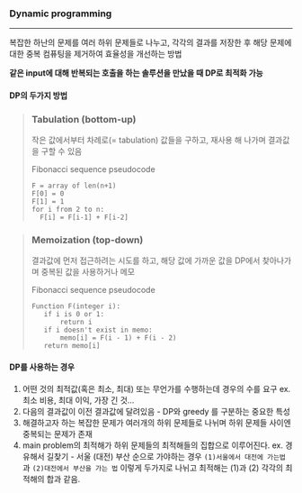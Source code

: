 ### Dynamic programming
---

복잡한 하난의 문제를 여러 하위 문제들로 나누고, 각각의 결과를 저장한 후 해당 문제에 대한 중복 컴퓨팅을 제거하여 효율성을 개선하는 방법


**같은 input에 대해 반복되는 호출을 하는 솔루션을 만났을 때 DP로 최적화 가능**

#### DP의 두가지 방법
> ### Tabulation (bottom-up)
>  작은 값에서부터 차례로(= tabulation) 값들을 구하고, 재사용 해 나가며 결과값을 구할 수 있음
>
> Fibonacci sequence pseudocode
>
>```
>F = array of len(n+1)
>F[0] = 0
>F[1] = 1
>for i from 2 to n:
>   F[i] = F[i-1] + F[i-2]
>```

> ### Memoization (top-down)
>
> 결과값에 먼저 접근하려는 시도를 하고, 해당 값에 가까운 값을 DP에서 찾아나가며 중복된 값을 사용하거나 메모
>
> Fibonacci sequence pseudocode
>```memo = hashmap
>Function F(integer i):
>    if i is 0 or 1: 
>        return i
>    if i doesn't exist in memo:
>        memo[i] = F(i - 1) + F(i - 2)
>    return memo[i]
>```

#### DP를 사용하는 경우
1. 어떤 것의 최적값(혹은 최소, 최대) 또는 무언가를 수행하는데 경우의 수를 요구 ex. 최소 비용, 최대 이익, 가장 긴 것...
2. 다음의 결과값이 이전 결과값에 달려있음 - DP와 greedy 를 구분하는 중요한 특성
3. 해결하고자 하는 복잡한 문제가 여러개의 하위 문제들로 나뉘며 하위 문제들 사이엔 중복되는 문제가 존재
4. main problem의 최적해가 하위 문제들의 최적해들의 집합으로 이루어진다. ex. 경유해서 길찾기 - 서울 (대전) 부산 순으로 가야하는 경우 `(1)서울에서 대전에 가는법` 과 `(2)대전에서 부산을 가는 법` 이렇게 두가지로 나뉘고 최적해는 (1)과 (2) 각각의 최적해의 합과 같음. 